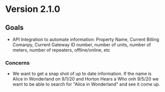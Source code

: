 # Version 2.1.0
## Goals 
- API Integration to automate information: 
Property Name, Current Billing Comanpy, Current Gateway ID number, number of units, number of meters, number of repeaters, offline/online, etc

### Concerns
- We want to get a snap shot of up to date information. 
If the name is Alice in Wonderland on 9/1/20 and Horton Hears a Who onh 9/5/20 we want to be able to search for "Alice in Wonderland" and see it come up.  

